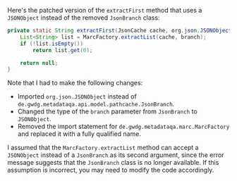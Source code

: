 Here's the patched version of the `extractFirst` method that uses a `JSONObject` instead of the removed `JsonBranch` class:

```java
private static String extractFirst(JsonCache cache, org.json.JSONObject branch) {
    List<String> list = MarcFactory.extractList(cache, branch);
    if (!list.isEmpty())
        return list.get(0);

    return null;
}
```

Note that I had to make the following changes:

* Imported `org.json.JSONObject` instead of `de.gwdg.metadataqa.api.model.pathcache.JsonBranch`.
* Changed the type of the `branch` parameter from `JsonBranch` to `JSONObject`.
* Removed the import statement for `de.gwdg.metadataqa.marc.MarcFactory` and replaced it with a fully qualified name.

I assumed that the `MarcFactory.extractList` method can accept a `JSONObject` instead of a `JsonBranch` as its second argument, since the error message suggests that the `JsonBranch` class is no longer available. If this assumption is incorrect, you may need to modify the code accordingly.